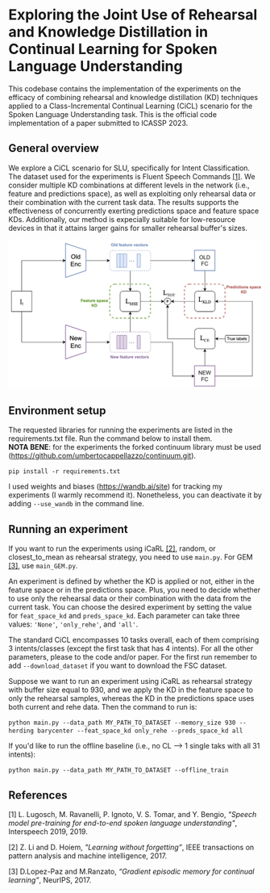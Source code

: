 # Exploring the Joint Use of Rehearsal and Knowledge Distillation in Continual Learning for Spoken Language Understanding
This codebase contains the implementation of the experiments on the efficacy of combining rehearsal and knowledge distillation (KD) techniques applied to a Class-Incremental Continual Learning (CiCL) scenario for the Spoken Language Understanding task. This is the official code implementation of a paper submitted to ICASSP 2023.

## General overview

We explore a CiCL scenario for SLU, specifically for Intent Classification. The dataset used for the experiments is Fluent Speech Commands [[1]](#1). We consider multiple KD combinations at different levels in the network (i.e., feature and predictions space), as well as exploiting only rehearsal data or their combination with the current task data. The results supports the effectiveness of concurrently exerting predictions space and feature space KDs. Additionally, our method is expecially suitable for low-resource devices in that it attains larger gains for smaller rehearsal buffer's sizes.

![main figure](CL_SLU_scheme.png)

## Environment setup
The requested libraries for running the experiments are listed in the requirements.txt file. Run the command below to install them.  
**NOTA BENE**: for the experiments the forked continuum library must be used (https://github.com/umbertocappellazzo/continuum.git).  

```
pip install -r requirements.txt
```

I used weights and biases (https://wandb.ai/site) for tracking my experiments (I warmly recommend it). Nonetheless, you can deactivate it by adding `--use_wandb` in the command line.

## Running an experiment
If you want to run the experiments using iCaRL [[2]](#2), random, or closest_to_mean as rehearsal strategy, you need to use `main.py`. For GEM [[3]](#3), use `main_GEM.py`.  


An experiment is defined by whether the KD is applied or not, either in the feature space or in the predictions space. Plus, you need to decide whether to use only the rehearsal data or their combination with the data from the current task. You can choose the desired experiment by setting the value for `feat_space_kd` and `preds_space_kd`. Each parameter can take three values: `'None'`, `'only_rehe'`, and `'all'`.  


The standard CiCL encompasses 10 tasks overall, each of them comprising 3 intents/classes (except the first task that has 4 intents). For all the other parameters, please to the code and/or paper. For the first run remember to add `--download_dataset` if you want to download the FSC dataset. 


Suppose we want to run an experiment using iCaRL as rehearsal strategy with buffer size equal to 930, and we apply the KD in the feature space to only the rehearsal samples, whereas the KD in the predictions space uses both current and rehe data. Then the command to run is: 

```
python main.py --data_path MY_PATH_TO_DATASET --memory_size 930 --herding barycenter --feat_space_kd only_rehe --preds_space_kd all 
```

If you'd like to run the offline baseline (i.e., no CL --> 1 single taks with all 31 intents):

```
python main.py --data_path MY_PATH_TO_DATASET --offline_train 
```

## References
<a id="1">[1]</a> 
L. Lugosch, M. Ravanelli, P. Ignoto, V. S. Tomar, and Y. Bengio, *"Speech model pre-training for end-to-end spoken language understanding"*, Interspeech 2019, 2019.

<a id="2">[2]</a>
Z. Li and D. Hoiem, *"Learning without forgetting”*, IEEE transactions on pattern analysis and machine intelligence, 2017.

<a id="3">[3]</a>
D.Lopez-Paz and M.Ranzato, *“Gradient episodic memory for continual learning”*, NeurIPS, 2017.
